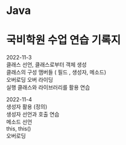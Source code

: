 # Java

국비학원 수업 연습 기록지
===========

2022-11-3
<br/>클래스 선언, 클래스로부터 객체 생성
<br/>클래스의 구성 맴버들 ( 필드 , 생성자, 메소드)
<br/>오버로딩 오버 라이딩
<br/>실행 클래스와 라이브러리를 활용 연습

2022-11-4
<br/>생성자 활용 (정의)
<br/>생성자 선언과 호출 연습
<br/>메소드 선언
<br/>this, this()
<br/>오버로딩
